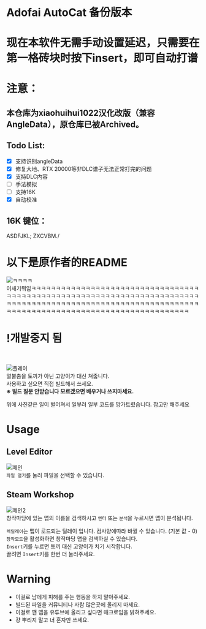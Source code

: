 # Adofai AutoCat 备份版本
# 现在本软件无需手动设置延迟，只需要在第一格砖块时按下insert，即可自动打谱
# 注意：
## 本仓库为xiaohuihui1022汉化改版（兼容AngleData），原仓库已被Archived。

## Todo List:
- [x] 支持识别angleData
- [x] 修复大地、RTX 20000等非DLC谱子无法正常打完的问题
- [x] 支持DLC内容
- [ ] 手法模拟
- [ ] 支持16K
- [x] 自动校准

## 16K 键位：
ASDFJKL;
ZXCVBM./

# 以下是原作者的README

![ㅋㅋㅋㅋ](https://raw.githubusercontent.com/NoBrain0917/Adofai_AutoCat/master/img/%E3%85%8B%E3%85%8B%E3%85%8B%E3%85%8B%E3%85%8B%E3%85%8B%E3%85%8B%E3%85%8B%E3%85%8B%E3%85%8B%E3%85%8B%E3%85%8B%E3%85%8B%E3%85%8B%E3%85%8B%E3%85%8B%E3%85%8B%E3%85%8B%E3%85%8B%E3%85%8B%E3%85%8B%E3%85%8B%E3%85%8B%E3%85%8B%E3%85%8B%E3%85%8B%E3%85%8B.png)<br>
이새기뭐임ㅋㅋㅋㅋㅋㅋㅋㅋㅋㅋㅋㅋㅋㅋㅋㅋㅋㅋㅋㅋㅋㅋㅋㅋㅋㅋㅋㅋㅋㅋㅋㅋㅋㅋㅋㅋㅋㅋㅋㅋㅋㅋㅋㅋㅋㅋㅋㅋㅋㅋㅋㅋㅋㅋㅋㅋㅋㅋㅋㅋㅋㅋㅋㅋㅋㅋㅋㅋㅋㅋㅋㅋㅋㅋㅋㅋㅋㅋㅋㅋㅋㅋㅋㅋㅋㅋㅋㅋㅋㅋㅋㅋㅋㅋㅋㅋㅋㅋㅋㅋㅋㅋㅋㅋㅋㅋㅋㅋㅋㅋㅋㅋㅋㅋㅋㅋㅋㅋㅋㅋㅋㅋㅋㅋㅋㅋㅋㅋㅋㅋㅋㅋㅋㅋㅋㅋㅋㅋㅋㅋㅋㅋㅋㅋㅋㅋㅋㅋㅋ<br>

# !개발중지 됨
<br>

![플레이](https://github.com/NoBrain0917/Adofai_AutoCat/blob/master/img/play.gif?raw=true)       
얼불춤을 토끼가 아닌 고양이가 대신 쳐줍니다.    
사용하고 싶으면 직접 빌드해서 쓰세요.    
**※ 빌드 질문 안받습니다 모르겠으면 배우거나 쓰지마세요.**
      
위에 사진같은 일이 벌어져서 일부러 일부 코드를 망가트렸습니다.
참고만 해주세요

# Usage
## Level Editor
![메인](https://github.com/NoBrain0917/Adofai_AutoCat/blob/master/img/main.png?raw=true)    
`파일 열기`를 눌러 파일을 선택할 수 있습니다.    

## Steam Workshop
![메인2](https://github.com/NoBrain0917/Adofai_AutoCat/blob/master/img/main2.png?raw=true)     
창작마당에 있는 맵의 이름을 검색하시고 `엔터` 또는 `분석`을 누르시면 맵이 분석됩니다.           
     
          
             

`렉딜레이`는 맵이 로드되는 딜레이 입니다. 컴사양에따라 바뀔 수 있습니다. (기본 값 - 0)   
`창작모드`을 활성화하면 창작마당 맵을 검색하실 수 있습니다.    
`Insert`키를 누르면 토끼 대신 고양이가 치기 시작합니다.     
끌려면 `Insert`키를 한번 더 눌러주세요.         


# Warning
- 이걸로 남에게 피해를 주는 행동을 하지 말아주세요.
- 빌드된 파일을 커뮤니티나 사람 많은곳에 올리지 마세요.
- 이걸로 깬 맵을 유튜브에 올리고 싶다면 매크로임을 밝혀주세요.
- 걍 뿌리지 말고 너 혼자만 쓰세요.
